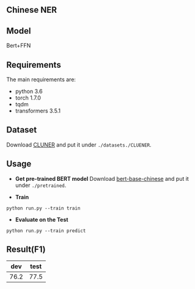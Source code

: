 ## Chinese NER

## Model
Bert+FFN

## Requirements
The main requirements are:
- python 3.6
- torch 1.7.0 
- tqdm
- transformers 3.5.1

## Dataset
Download [CLUNER](https://www.cluebenchmarks.com/introduce.html) and put it under `./datasets./CLUENER`.

## Usage
* **Get pre-trained BERT model**
Download [bert-base-chinese](https://huggingface.co/bert-base-chinese) and put it under `./pretrained`.

* **Train**
```
python run.py --train train
```

* **Evaluate on the Test**
```
python run.py --train predict
```

## Result(F1)
|  dev   | test  |
|  :----:  | :----:  |
|  76.2  |  77.5  |
